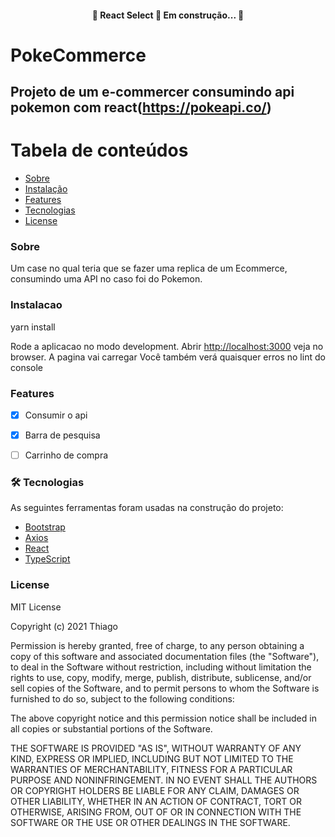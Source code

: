 <h4 align="center"> 
	🚧  React Select 🚀 Em construção...  🚧
</h4>

# PokeCommerce

## Projeto de um e-commercer consumindo api pokemon com react(https://pokeapi.co/)


Tabela de conteúdos
=================
<!--ts-->
   * [Sobre](#Sobre)
   * [Instalação](#Instalacao)
   * [Features](#Features)
   * [Tecnologias](#Tecnologias)
   * [License](#License)
<!--te-->


### Sobre 
Um case no qual teria que se fazer uma replica de um Ecommerce, consumindo uma API no caso foi do Pokemon.

### Instalacao
    
yarn install

Rode a aplicacao no modo development.
Abrir [http://localhost:3000](http://localhost:3000) veja no browser.
A pagina vai carregar
Você também verá quaisquer erros no lint do console


### Features

- [x] Consumir o api
- [x] Barra de pesquisa
- [ ] Carrinho de compra


### 🛠 Tecnologias

As seguintes ferramentas foram usadas na construção do projeto:

- [Bootstrap](https://react-bootstrap.github.io/components/cards/)
- [Axios](https://yarnpkg.com/package/axios)
- [React](https://pt-br.reactjs.org/)
- [TypeScript](https://www.typescriptlang.org/)


### License

MIT License

Copyright (c) 2021 Thiago

Permission is hereby granted, free of charge, to any person obtaining a copy
of this software and associated documentation files (the "Software"), to deal
in the Software without restriction, including without limitation the rights
to use, copy, modify, merge, publish, distribute, sublicense, and/or sell
copies of the Software, and to permit persons to whom the Software is
furnished to do so, subject to the following conditions:

The above copyright notice and this permission notice shall be included in all
copies or substantial portions of the Software.

THE SOFTWARE IS PROVIDED "AS IS", WITHOUT WARRANTY OF ANY KIND, EXPRESS OR
IMPLIED, INCLUDING BUT NOT LIMITED TO THE WARRANTIES OF MERCHANTABILITY,
FITNESS FOR A PARTICULAR PURPOSE AND NONINFRINGEMENT. IN NO EVENT SHALL THE
AUTHORS OR COPYRIGHT HOLDERS BE LIABLE FOR ANY CLAIM, DAMAGES OR OTHER
LIABILITY, WHETHER IN AN ACTION OF CONTRACT, TORT OR OTHERWISE, ARISING FROM,
OUT OF OR IN CONNECTION WITH THE SOFTWARE OR THE USE OR OTHER DEALINGS IN THE
SOFTWARE.